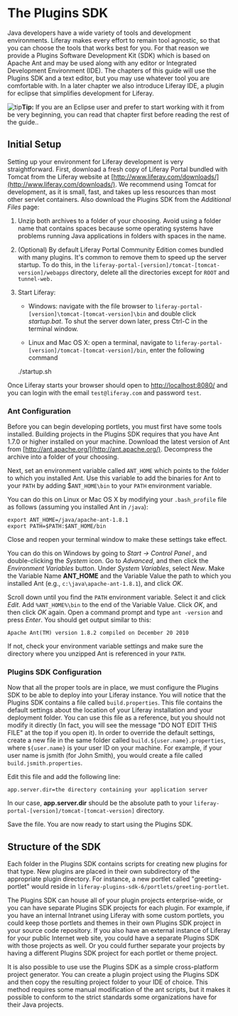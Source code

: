 
# The Plugins SDK

Java developers have a wide variety of tools and development
environments. Liferay makes every effort to remain tool agnostic, so
that you can choose the tools that works best for you. For that reason
we provide a Plugins Software Development Kit (SDK) which is based on
Apache Ant and may be used along with any editor or Integrated
Development Environment (IDE). The chapters of this guide will use the
Plugins SDK and a text editor, but you may use whatever tool you are
comfortable with. In a later chapter we also introduce Liferay IDE, a
plugin for eclipse that simplifies development for Liferay.


![tip](../../images/tip-pen-paper.png)**Tip:** If you are an Eclipse
user and prefer to start working with it from be very beginning, you can
read that chapter first before reading the rest of the guide..

## Initial Setup

Setting up your environment for Liferay development is very
straightforward. First, download a fresh copy of Liferay Portal bundled
with Tomcat from the Liferay website at
[http://www.liferay.com/downloads/](http://www.liferay.com/downloads/).
We recommend using Tomcat for development, as it is small, fast, and
takes up less resources than most other servlet containers. Also
download the Plugins SDK from the *Additional Files* page:

1.  Unzip both archives to a folder of your choosing. Avoid using a
    folder name that contains spaces because some operating systems have
    problems running Java applications in folders with spaces in the
    name.

2.  (Optional) By default Liferay Portal Community Edition comes bundled
    with many plugins. It's common to remove them to speed up the server
    startup. To do this, in the
    `liferay-portal-[version]/tomcat-[tomcat-version]/webapps`
    directory, delete all the directories except for `ROOT` and
    `tunnel-web.`

3.  Start Liferay:

	-   Windows: navigate with the file browser to
    `liferay-portal-[version]\tomcat-[tomcat-version]\bin` and double
    click *startup.bat*. To shut the server down later, press Ctrl-C in
    the terminal window.

    -   Linux and Mac OS X: open a terminal, navigate to
    `liferay-portal-[version]/tomcat-[tomcat-version]/bin`, enter
    the following command

	./startup.sh

Once Liferay starts your browser should open to
[http://localhost:8080/](http://localhost:8080/) and you can login with
the email `test@liferay.com` and password `test`.

### Ant Configuration

Before you can begin developing portlets, you must first have some tools
installed. Building projects in the Plugins SDK requires that you have
Ant 1.7.0 or higher installed on your machine. Download the latest
version of Ant from [http://ant.apache.org/](http://ant.apache.org/).
Decompress the archive into a folder of your choosing.

Next, set an environment variable called `ANT_HOME` which points to
the folder to which you installed Ant. Use this variable to add the
binaries for Ant to your `PATH` by adding $`ANT_HOME\bin` to your
`PATH` environment variable.

You can do this on Linux or Mac OS X by modifying your `.bash_profile`
file as follows (assuming you installed Ant in `/java`):

    export ANT_HOME=/java/apache-ant-1.8.1
    export PATH=$PATH:$ANT_HOME/bin

Close and reopen your terminal window to make these settings take
effect.

You can do this on Windows by going to *Start -\> Control Panel* ,
and double-clicking the *System* icon. Go to *Advanced*, and then click
the *Environment Variables* button. Under *System Variables*, select
*New*. Make the Variable Name **ANT_HOME** and the Variable Value the
path to which you installed Ant (e.g., `c:\java\apache-ant-1.8.1`),
and click *OK*.

Scroll down until you find the `PATH` environment variable. Select it
and click *Edit*. Add `%ANT_HOME%\bin` to the end of the Variable
Value. Click *OK*, and then click *OK* again. Open a command prompt and
type `ant -version` and press *Enter*. You should get output
similar to this:

    Apache Ant(TM) version 1.8.2 compiled on December 20 2010

If not, check your environment variable settings and make sure the directory
where you unzipped Ant is referenced in your `PATH`.

### Plugins SDK Configuration

Now that all the proper tools are in place, we must configure the
Plugins SDK to be able to deploy into your Liferay instance. You will
notice that the Plugins SDK contains a file called `build.properties`.
This file contains the default settings about the location of your
Liferay installation and your deployment folder. You can use this file
as a reference, but you should not modify it directly (In fact, you will
see the message "DO NOT EDIT THIS FILE" at the top if you open it). In
order to override the default settings, create a new file in the same
folder called `build.${user.name}.properties`, where
`${user.name}` is your user ID on your machine. For example,
if your user name is jsmith (for John Smith), you would create a file
called `build.jsmith.properties`.

Edit this file and add the following line:

    app.server.dir=the directory containing your application server

In our case, **app.server.dir** should be the absolute path to your
`liferay-portal-[version]/tomcat-[tomcat-version]` directory.

Save the file. You are now ready to start using the Plugins SDK.

## Structure of the SDK

Each folder in the Plugins SDK contains scripts for creating new plugins
for that type. New plugins are placed in their own subdirectory of the
appropriate plugin directory. For instance, a new portlet called
"greeting-portlet" would reside in
`liferay-plugins-sdk-6/portlets/greeting-portlet`.

The Plugins SDK can house all of your plugin projects enterprise-wide,
or you can have separate Plugins SDK projects for each plugin. For
example, if you have an internal Intranet using Liferay with some custom
portlets, you could keep those portlets and themes in their own Plugins
SDK project in your source code repository. If you also have an external
instance of Liferay for your public Internet web site, you could have a
separate Plugins SDK with those projects as well. Or you could further
separate your projects by having a different Plugins SDK project for
each portlet or theme project.

It is also possible to use use the Plugins SDK as a simple
cross-platform project generator. You can create a plugin project using
the Plugins SDK and then copy the resulting project folder to your IDE
of choice. This method requires some manual modification of the ant
scripts, but it makes it possible to conform to the strict standards
some organizations have for their Java projects.

